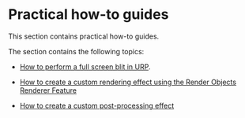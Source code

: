 # Practical how-to guides

This section contains practical how-to guides.

The section contains the following topics:

* [How to perform a full screen blit in URP](renderer-features/how-to-fullscreen-blit.md).

* [How to create a custom rendering effect using the Render Objects Renderer Feature](containers/how-to-custom-effect-render-objects.md)

* [How to create a custom post-processing effect](containers/post-processing-custom-effect-low-code.md)
